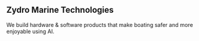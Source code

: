 ## Zydro Marine Technologies

We build hardware & software products that make boating safer and more enjoyable using AI.
